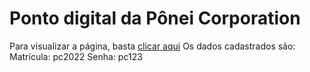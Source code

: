 # Ponto digital da Pônei Corporation

Para visualizar a página, basta <a href="https://mvjeronimo.github.io/relogioDePonto/assets/html/index.html">clicar aqui</a>
Os dados cadastrados são:
Matrícula: pc2022
Senha: pc123
